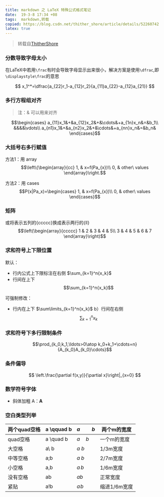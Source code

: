 ```yaml
---
title: markdown 之 LaTeX 特殊公式格式笔记
date:  19-3-8 17:34 +08
tags:  markdown,转载
copied: https://blog.csdn.net/thither_shore/article/details/52260742
latex: true
---
```


>转载自[ThitherShore](https://blog.csdn.net/thither_shore/article/details/52260742)

### 分数导致字母太小  
在LaTeX中若用`\frac`有时会导致字母显示出来很小，解决方案是使用`\dfrac`,即`\displaystyle\frac`的意思

$$
  x_1^*=\dfrac{a_{22}r_1-a_{12}r_2}{a_{11}a_{22}-a_{12}a_{21}}
$$

### 多行方程组对齐
> 注：& 可以用来对齐

$$\begin{cases} 
  a_{11}x_1&+&a_{12}x_2&+&\cdots&+a_{1n}x_n&=&b_1\\
  &&&&\vdots\\
  a_{n1}x_1&+&a_{n2}x_2&+&\cdots&+a_{nn}x_n&=&b_n&			
\end{cases}$$

<!-- ###多行公式等号对齐
$$\begin{eqnarray}f(x,y)
  &=&2xy+(x-y)^2\\
  &=&x^2+y^2
\end{eqnarray}$$ -->

### 大括号右多行赋值
方法1：用 array
$$\left\{\begin{array}{cc} 
		1, & x=f(Pa_{x})\\ 
		0, & other\ values 
	\end{array}\right.$$

方法2：用 cases
$$P(x|Pa_x)=\begin{cases} 
		1, & x=f(Pa_{x})\\ 
		0, & other\ values 
	\end{cases}$$

### 矩阵
或将表示五列的{ccccc}换成表示两行的{ll}
$$\left(\begin{array}{ccccc}
		1 & 2 & 3 & 4 & 5\\ 
		3 & 4 & 5 & 6 & 7
	\end{array}\right)$$

### 求和符号上下限位置
默认：
- 行内公式上下限标注在右侧 $\sum_{k=1}^n{x_k}$
- 行间在上下 $$\sum_{k=1}^n{x_k}$$

可强制修改：
- 行内在上下 $\sum\limits_{k=1}^n{x_k}$
b）行间在右侧 $$\sum\nolimits_{k=1}^n{x_k}$$

### 求和符号下多行限制条件
$$\prod_{k_0,k_1,\ldots>0\atop 
    k_0+k_1+\cdots=n}
  {A_{k_0}A_{k_0}\cdots}$$

### 条件偏导
$$
  \left.\frac{\partial f(x,y)}{\partial x}\right|_{x=0}
$$

### 数学符号字体
- 斜体加粗 A：$\boldsymbol{A}$

### 空白类型列举
两个quad空格 | a \qquad b | $a \qquad b$ | 两个m的宽度
-|-|-|-
quad空格 | a \quad b | $a \quad b$ | 一个m的宽度
大空格 | a\ b | $a\ b$ | 1/3m宽度
中等空格 | a\;b | $a\;b$ | 2/7m宽度
小空格 | a\,b | $a\,b$ | 1/6m宽度
没有空格 | ab | $ab$ | 正常宽度
紧贴 | a\!b | $a\!b$ | 缩进1/6m宽度

